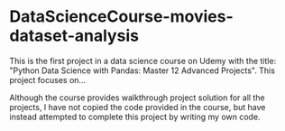 # DataScienceCourse-movies-dataset-analysis

This is the first project in a data science course on Udemy with the title: "Python Data Science with Pandas: Master 12 Advanced Projects". This project focuses on...

Although the course provides walkthrough project solution for all the projects, I have not copied the code provided in the course, but have instead attempted to complete this project by writing my own code. 